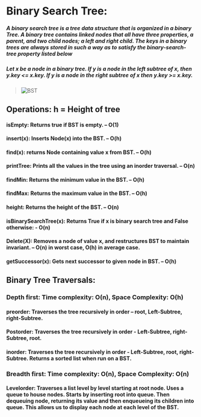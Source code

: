 # Binary Search Tree:
#####  A binary search tree is a tree data structure that is organized in a binary Tree. A binary tree contains linked nodes that all have three properties, a parent, and two child nodes; a left and right child. The keys in a binary trees are always stored in such a way as to satisfy the binary-search-tree property listed below
#####  Let x be a node in a binary tree. If y is a node in the left subtree of x, then y.key <= x.key. If y is a node in the right subtree of x then y.key >= x.key.
> ![BST](BST.png)
## Operations: h = Height of tree
#### isEmpty: Returns true if BST is empty. – O(1)
#### insert(x): Inserts Node(x) into the BST. – O(h)
#### find(x): returns Node containing value x from BST. – O(h)
#### printTree: Prints all the values in the tree using an inorder traversal. – O(n)
#### findMin: Returns the minimum value in the BST. – O(h)
#### findMax: Returns the maximum value in the BST. – O(h)
#### height: Returns the height of the BST. – O(n)
#### isBinarySearchTree(x): Returns True if x is binary search tree and False otherwise: - O(n)
#### Delete(X): Removes a node of value x, and restructures BST to maintain invariant. – O(n) in worst case, O(h) in average case.
#### getSuccessor(x): Gets next successor to given node in BST. – O(h)
## Binary Tree Traversals:
### Depth first: Time complexity: O(n), Space Complexity: O(h)
#### preorder: Traverses the tree recursively in order – root, Left-Subtree, right-Subtree.
#### Postorder: Traverses the tree recursively in order - Left-Subtree, right-Subtree, root.
#### inorder: Traverses the tree recursively in order - Left-Subtree, root, right-Subtree. Returns a sorted list when run on a BST.
### Breadth first: Time complexity: O(n), Space Complexity: O(n)
#### Levelorder: Traverses a list level by level starting at root node. Uses a queue to house nodes. Starts by inserting root into queue. Then dequeuing node, returning its value and then enqueueing its children into queue. This allows us to display each node at each level of the BST.
